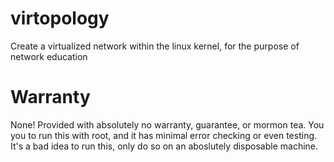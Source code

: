 # virtopology
Create a virtualized network within the linux kernel, for the purpose of network education

# Warranty
None! Provided with absolutely no warranty, guarantee, or mormon tea. You you to run this with root, and it has minimal error checking or even testing. It's a bad idea to run this, only do so on an aboslutely disposable machine.
